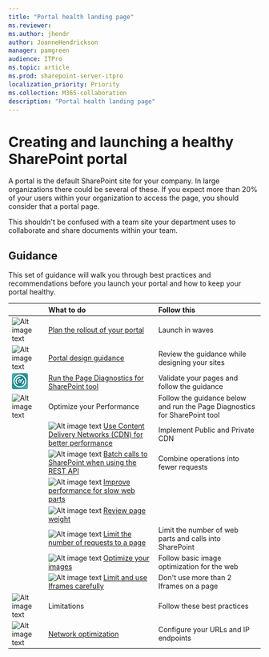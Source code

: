 ```yaml
---
title: "Portal health landing page"
ms.reviewer: 
ms.author: jhendr
author: JoanneHendrickson
manager: pamgreen
audience: ITPro
ms.topic: article
ms.prod: sharepoint-server-itpro
localization_priority: Priority
ms.collection: M365-collaboration
description: "Portal health landing page"
---
```


# Creating and launching a healthy SharePoint portal

A portal is the default SharePoint site for your company. In large organizations there could be several of these. If you expect more than 20% of your users within your organization to access the page, you should consider that a portal page. 

This shouldn't be confused with a team site your department uses to collaborate and share documents within your team.

## Guidance

This set of guidance will walk you through best practices and recommendations before you launch your portal and how to keep your portal healthy.
  
||**What to do**|**Follow this**|
|:-----|:-----|:-----|
|![Alt image text](https://docs.microsoft.com/en-us/Office/media/icons/PNGs/deploy-blue-32.png "Staged rollout")|[Plan the rollout of your portal](https://docs.microsoft.com/en-us/office365/enterprise/capacity-planning-and-load-testing-sharepoint-online)|Launch in waves|
|![Alt image text](https://docs.microsoft.com/en-us/office/media/icons/PNGs/document-3-blue-32.png "Look and feel")|[Portal design guidance](https://sharepointlookbook.azurewebsites.net)|Review the guidance while designing your sites|</br>
|![Alt image text](media/page-diag-tool.png "Modern diagnostics tool")|[Run the Page Diagnostics for SharePoint tool](https://docs.microsoft.com/en-us/office365/enterprise/page-diagnostics-for-spo)|Validate your pages and follow the guidance|
|![Alt image text](https://docs.microsoft.com/en-us/Office/media/icons/PNGs/bandwidth-blue-32.png "Optimize your Performance")|Optimize your Performance|Follow the guidance below and run the Page Diagnostics for SharePoint tool|</br>
||![Alt image text](https://docs.microsoft.com/en-us/Office/media/icons/PNGs/globe-hyperlink-blue-32.png "CDN") [Use Content Delivery Networks (CDN) for better performance](https://docs.microsoft.com/en-us/office365/enterprise/use-office-365-cdn-with-spo)|Implement Public and Private CDN|
||![Alt image text](https://docs.microsoft.com/en-us/Office/media/icons/PNGs/graph-4-blue-32.png "Batch REST calls") [Batch calls to SharePoint when using the REST API](https://docs.microsoft.com/en-us/sharepoint/dev/sp-add-ins/make-batch-requests-with-the-rest-apis)|Combine operations into fewer requests|
||![Alt image text](https://docs.microsoft.com/en-us/Office/media/icons/PNGs/analytics-usage-report-blue-32.png "Slow web parts") [Improve performance for slow web parts](https://go.microsoft.com/fwlink/?linkid=2099018)||
||![Alt image text](https://docs.microsoft.com/en-us/Office/media/icons/PNGs/bandwidth-blue-32.png "Page weight") [Review page weight](https://go.microsoft.com/fwlink/?linkid=2099017)||
||![Alt image text](https://docs.microsoft.com/en-us/Office/media/icons/PNGs/task-list-planning-blue-32.png "Calls on a page") [Limit the number of requests to a page](https://docs.microsoft.com/en-us/Office365/Enterprise/modern-page-call-optimization)|Limit the number of web parts and calls into SharePoint|
||![Alt image text](https://docs.microsoft.com/en-us/Office/media/icons/PNGs/picture-photo-blue-32.png "Optimize images") [Optimize your images](https://go.microsoft.com/fwlink/?linkid=2099113)|Follow basic image optimization for the web|
||![Alt image text](https://docs.microsoft.com/en-us/Office/media/icons/PNGs/files-blue-32.png "iFrames") [Limit and use Iframes carefully](https://go.microsoft.com/fwlink/?linkid=2099016)|Don't use more than 2 Iframes on a page|
|![Alt image text](https://docs.microsoft.com/en-us/office/media/icons/PNGs/task-checklist-planning-blue-32.png "Limitations")|Limitations|Follow these best practices |</br>
|![Alt image text](https://docs.microsoft.com/en-us/Office/media/icons/PNGs/bandwidth-blue-32.png "Network optimization")|[Network optimization](https://aka.ms/O365IP)|Configure your URLs and IP endpoints|</br>

